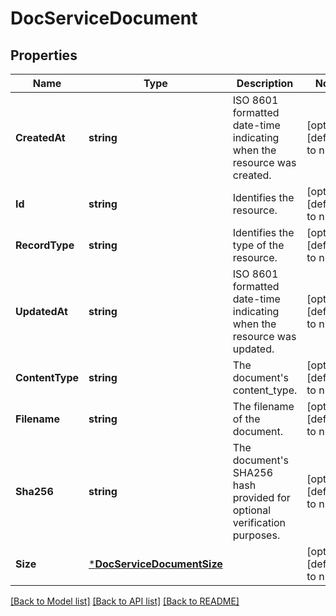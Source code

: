 # DocServiceDocument

## Properties
Name | Type | Description | Notes
------------ | ------------- | ------------- | -------------
**CreatedAt** | **string** | ISO 8601 formatted date-time indicating when the resource was created. | [optional] [default to null]
**Id** | **string** | Identifies the resource. | [optional] [default to null]
**RecordType** | **string** | Identifies the type of the resource. | [optional] [default to null]
**UpdatedAt** | **string** | ISO 8601 formatted date-time indicating when the resource was updated. | [optional] [default to null]
**ContentType** | **string** | The document&#x27;s content_type. | [optional] [default to null]
**Filename** | **string** | The filename of the document. | [optional] [default to null]
**Sha256** | **string** | The document&#x27;s SHA256 hash provided for optional verification purposes. | [optional] [default to null]
**Size** | [***DocServiceDocumentSize**](DocServiceDocument_size.md) |  | [optional] [default to null]

[[Back to Model list]](../README.md#documentation-for-models) [[Back to API list]](../README.md#documentation-for-api-endpoints) [[Back to README]](../README.md)

